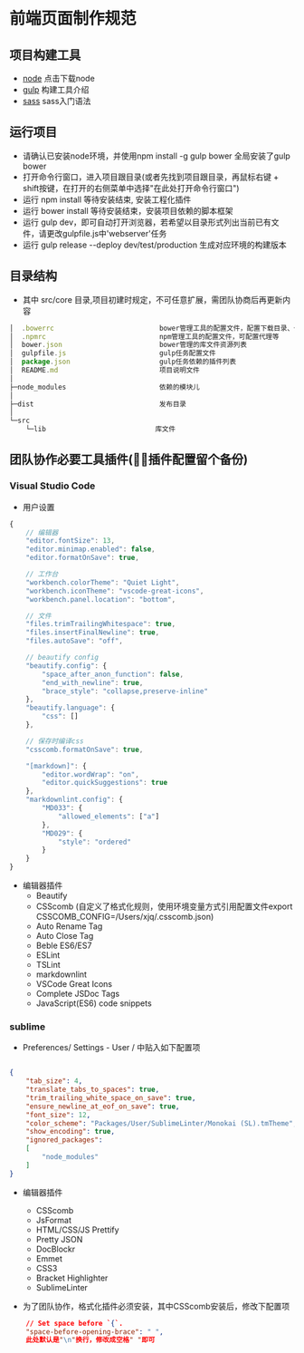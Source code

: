 # 前端页面制作规范

## 项目构建工具

- [node](https://nodejs.org/en/) 点击下载node
- [gulp](https://github.com/gulpjs/gulp) 构建工具介绍
- [sass](http://www.w3cplus.com/sassguide/syntax.html) sass入门语法

## 运行项目

- 请确认已安装node环境，并使用npm install -g gulp bower 全局安装了gulp bower
- 打开命令行窗口，进入项目跟目录(或者先找到项目跟目录，再鼠标右键 + shift按键，在打开的右侧菜单中选择"在此处打开命令行窗口")
- 运行 npm install 等待安装结束, 安装工程化插件
- 运行 bower install 等待安装结束，安装项目依赖的脚本框架
- 运行 gulp dev，即可自动打开浏览器，若希望以目录形式列出当前已有文件，请更改gulpfile.js中'webserver'任务
- 运行 gulp release --deploy dev/test/production 生成对应环境的构建版本

## 目录结构

- 其中 src/core 目录,项目初建时规定，不可任意扩展，需团队协商后再更新内容

``` js
│  .bowerrc                          bower管理工具的配置文件，配置下载目录、代理等
│  .npmrc                            npm管理工具的配置文件，可配置代理等
│  bower.json                        bower管理的库文件资源列表
│  gulpfile.js                       gulp任务配置文件
│  package.json                      gulp任务依赖的插件列表
│  README.md                         项目说明文件
│
├─node_modules                       依赖的模块儿
│
├─dist                               发布目录
│
└─src
    └─lib                           库文件
```

## 团队协作必要工具插件(插件配置留个备份)

### Visual Studio Code

- 用户设置

```js
{
    // 编辑器
    "editor.fontSize": 13,
    "editor.minimap.enabled": false,
    "editor.formatOnSave": true,

    // 工作台
    "workbench.colorTheme": "Quiet Light",
    "workbench.iconTheme": "vscode-great-icons",
    "workbench.panel.location": "bottom",

    // 文件
    "files.trimTrailingWhitespace": true,
    "files.insertFinalNewline": true,
    "files.autoSave": "off",

    // beautify config
    "beautify.config": {
        "space_after_anon_function": false,
        "end_with_newline": true,
        "brace_style": "collapse,preserve-inline"
    },
    "beautify.language": {
        "css": []
    },

    // 保存时编译css
    "csscomb.formatOnSave": true,

    "[markdown]": {
        "editor.wordWrap": "on",
        "editor.quickSuggestions": true
    },
    "markdownlint.config": {
        "MD033": {
            "allowed_elements": ["a"]
        },
        "MD029": {
            "style": "ordered"
        }
    }
}
```

- 编辑器插件
  - Beautify
  - CSScomb (自定义了格式化规则，使用环境变量方式引用配置文件export CSSCOMB_CONFIG=/Users/xjq/.csscomb.json)
  - Auto Rename Tag
  - Auto Close Tag
  - Beble ES6/ES7
  - ESLint
  - TSLint
  - markdownlint
  - VSCode Great Icons
  - Complete JSDoc Tags
  - JavaScript(ES6) code snippets

### sublime

- Preferences/ Settings - User / 中贴入如下配置项

```json

{
    "tab_size": 4,
    "translate_tabs_to_spaces": true,
    "trim_trailing_white_space_on_save": true,
    "ensure_newline_at_eof_on_save": true,
    "font_size": 12,
    "color_scheme": "Packages/User/SublimeLinter/Monokai (SL).tmTheme",
    "show_encoding": true,
    "ignored_packages":
    [
        "node_modules"
    ]
}

```

- 编辑器插件
  - CSScomb
  - JsFormat
  - HTML/CSS/JS Prettify
  - Pretty JSON
  - DocBlockr
  - Emmet
  - CSS3
  - Bracket Highlighter
  - SublimeLinter

- 为了团队协作，格式化插件必须安装，其中CSScomb安装后，修改下配置项

```json
    // Set space before `{`.
    "space-before-opening-brace": " ",
    此处默认是"\n"换行，修改成空格" "即可
```